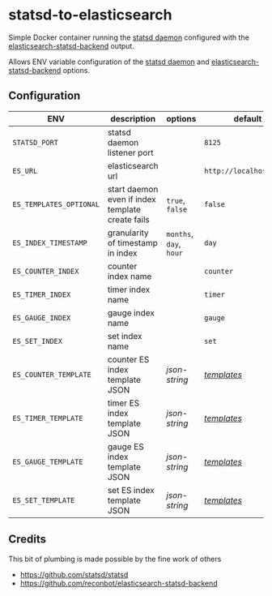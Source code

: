 # statsd-to-elasticsearch

Simple Docker container running the [statsd daemon](https://github.com/statsd/statsd) 
configured with the [elasticsearch-statsd-backend](https://github.com/reconbot/elasticsearch-statsd-backend) output.

Allows ENV variable configuration of the [statsd daemon](https://github.com/reconbot/elasticsearch-statsd-backend) and 
[elasticsearch-statsd-backend](https://github.com/reconbot/elasticsearch-statsd-backend) options.

## Configuration

| ENV | description | options | default |
|---|---|---|---|
| `STATSD_PORT` | statsd daemon listener port | | `8125` |
| `ES_URL` | elasticsearch url | | `http://localhost:9200` |
| `ES_TEMPLATES_OPTIONAL` | start daemon even if index template create fails | `true`, `false` | `false` |
| `ES_INDEX_TIMESTAMP`| granularity of timestamp in index | `months`, `day`, `hour` | `day` |
| `ES_COUNTER_INDEX` | counter index name | | `counter` |
| `ES_TIMER_INDEX` | timer index name | | `timer` |
| `ES_GAUGE_INDEX` | gauge index name | | `gauge` |
| `ES_SET_INDEX` | set index name | | `set` |
| `ES_COUNTER_TEMPLATE` | counter ES index template JSON | _json-string_ | [_templates_](https://github.com/reconbot/elasticsearch-statsd-backend/blob/master/lib/templates.js) |
| `ES_TIMER_TEMPLATE` | timer ES index template JSON | _json-string_ | [_templates_](https://github.com/reconbot/elasticsearch-statsd-backend/blob/master/lib/templates.js) |
|`ES_GAUGE_TEMPLATE` | gauge ES index template JSON | _json-string_ | [_templates_](https://github.com/reconbot/elasticsearch-statsd-backend/blob/master/lib/templates.js) |
| `ES_SET_TEMPLATE` | set ES index template JSON | _json-string_ | [_templates_](https://github.com/reconbot/elasticsearch-statsd-backend/blob/master/lib/templates.js) |

## Credits

This bit of plumbing is made possible by the fine work of others
* https://github.com/statsd/statsd
* https://github.com/reconbot/elasticsearch-statsd-backend
